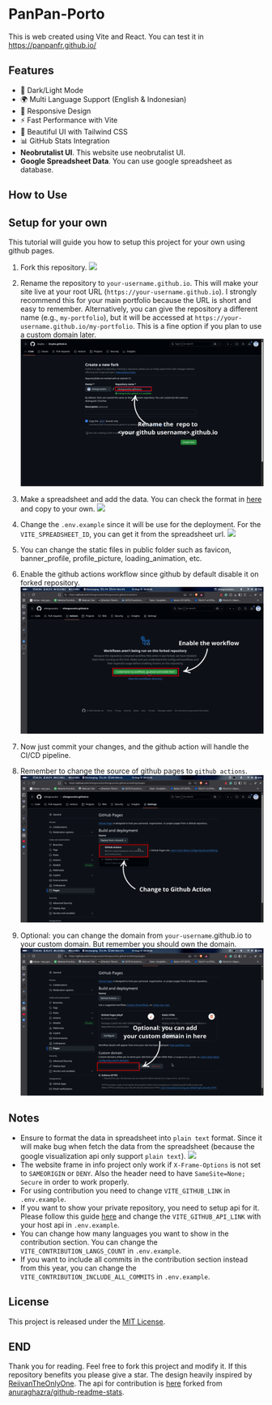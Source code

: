 # PanPan-Porto

This is web created using Vite and React. You can test it in <a href="https://panpanfr.github.io/" target="_blank">https://panpanfr.github.io/</a>

## Features

- 🌙 Dark/Light Mode
- 🌍 Multi Language Support (English & Indonesian)
- 📱 Responsive Design
- ⚡ Fast Performance with Vite
- 🎨 Beautiful UI with Tailwind CSS
- 📊 GitHub Stats Integration
- **Neobrutalist UI**. This website use neobrutalist UI.
- **Google Spreadsheet Data**. You can use google spreadsheet as database.

## How to Use

## Setup for your own
This tutorial will guide you how to setup this project for your own using github pages.
1. Fork this repository. <img src="https://raw.githubusercontent.com/kiuyha/kiuyha.github.io/refs/heads/main/docs/ForkRepository.png">

2. Rename the repository to `your-username.github.io`. This will make your site live at your root URL (`https://your-username.github.io`). I strongly recommend this for your main portfolio because the URL is short and easy to remember. Alternatively, you can give the repository a different name (e.g., `my-portfolio`), but it will be accessed at `https://your-username.github.io/my-portfolio`. This is a fine option if you plan to use a custom domain later. <img src="https://raw.githubusercontent.com/kiuyha/kiuyha.github.io/refs/heads/main/docs/RenameRepository.png">

2. Make a spreadsheet and add the data. You can check the format in <a href="https://docs.google.com/spreadsheets/d/1wiHW3SE8y8a6JosDY2538XPFa5Ydysw1yUb-qNMMbN4" target="_blank">here</a> and copy to your own. <img src="https://raw.githubusercontent.com/kiuyha/kiuyha.github.io/refs/heads/main/docs/CopySpreadsheet.png">

3. Change the `.env.example` since it will be use for the deployment. For the `VITE_SPREADSHEET_ID`, you can get it from the spreadsheet url. <img src="https://raw.githubusercontent.com/kiuyha/kiuyha.github.io/refs/heads/main/docs/SpreadsheetID.png">

4. You can change the static files in public folder such as favicon, banner_profile, profile_picture, loading_animation, etc.

5. Enable the github actions workflow since github by default disable it on forked repository. <img src="https://raw.githubusercontent.com/kiuyha/kiuyha.github.io/refs/heads/main/docs/EnableWorkflow.png">

5. Now just commit your changes, and the github action will handle the CI/CD pipeline.

6. Remember to change the source of github pages to `github actions`. <img src="https://raw.githubusercontent.com/kiuyha/kiuyha.github.io/refs/heads/main/docs/ChangeSourcePages.png">

7. Optional: you can change the domain from `your-username`.github.io to your custom domain. But remember you should own the domain. <img src="https://raw.githubusercontent.com/kiuyha/kiuyha.github.io/refs/heads/main/docs/ChangeDomain.png">

## Notes
- Ensure to format the data in spreadsheet into `plain text` format. Since it will make bug when fetch the data from the spreadsheet (because the google visualization api only support `plain text`). <img src="https://raw.githubusercontent.com/kiuyha/kiuyha.github.io/refs/heads/main/docs/EnsurePlainText.png">
- The website frame in info project only work if `X-Frame-Options` is not set to `SAMEORIGIN` or `DENY`. Also the header need to have `SameSite=None; Secure` in order to work properly.
- For using contribution you need to change `VITE_GITHUB_LINK` in `.env.example`.
- If you want to show your private repository, you need to setup api for it. Please follow this guide <a href="https://github.com/kiuyha/github-readme-stats?tab=readme-ov-file#deploy-on-your-own" target="_blank">here</a> and change the `VITE_GITHUB_API_LINK` with your host api in `.env.example`.
- You can change how many languages you want to show in the contribution section. You can change the `VITE_CONTRIBUTION_LANGS_COUNT` in `.env.example`.
- If you want to include all commits in the contribution section instead from this year, you can change the `VITE_CONTRIBUTION_INCLUDE_ALL_COMMITS` in `.env.example`.

## License
This project is released under the [MIT License](https://github.com/PanPanFR/PanPanFR.github.io/blob/main/LICENSE).

## END
Thank you for reading. Feel free to fork this project and modify it. If this repository benefits you please give a star. The design heavily inspired by <a href="https://reiiv.is-a.dev" target="_blank">ReiivanTheOnlyOne</a>. The api for contribution is <a href="https://github.com/kiuyha/github-readme-stats" target="_blank">here</a> forked from <a href="https://github.com/anuraghazra/github-readme-stats" target="_blank">anuraghazra/github-readme-stats</a>.
